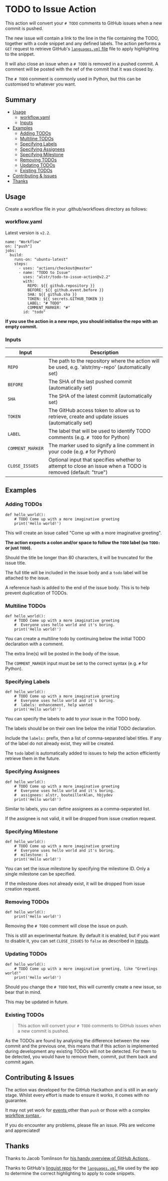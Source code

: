 # TODO to Issue Action

This action will convert your `# TODO` comments to GitHub issues when a new commit is pushed.

The new issue will contain a link to the line in the file containing the TODO, together with a code snippet and any defined labels. The action performs a `GET` request to retrieve GitHub's [`languages.yml` file](https://raw.githubusercontent.com/github/linguist/master/lib/linguist/languages.yml) file to apply highlighting to the snippet.

It will also close an issue when a `# TODO` is removed in a pushed commit. A comment will be posted
with the ref of the commit that it was closed by.

The `# TODO` comment is commonly used in Python, but this can be customised to whatever you want.

## Summary
- [Usage](#usage)
    - [workflow.yaml](#workflowyaml)
    - [Inputs](#inputs)
- [Examples](#examples)
    - [Adding TODOs](#adding-todos)
    - [Multiline TODOs](#multiline-todos)
    - [Specifying Labels](#specifying-labels)
    - [Specifying Assignees](#specifying-assignees)
    - [Specifying Milestone](#specifying-milestone)
    - [Removing TODOs](#removing-todos)
    - [Updating TODOs](#updating-todos)
    - [Existing TODOs](#existing-todos)
- [Contributing & Issues](#contributing--issues)
- [Thanks](#thanks)

## Usage

Create a workflow file in your .github/workflows directory as follows:

### workflow.yaml

Latest version is `v2.2`.

    name: "Workflow"
    on: ["push"]
    jobs:
      build:
        runs-on: "ubuntu-latest"
        steps:
          - uses: "actions/checkout@master"
          - name: "TODO to Issue"
            uses: "alstr/todo-to-issue-action@v2.2"
            with:
              REPO: ${{ github.repository }}
              BEFORE: ${{ github.event.before }}
              SHA: ${{ github.sha }}
              TOKEN: ${{ secrets.GITHUB_TOKEN }}
              LABEL: "# TODO"
              COMMENT_MARKER: "#"
            id: "todo"

**If you use the action in a new repo, you should initialise the repo with an empty commit.**

### Inputs

| Input    | Description |
|----------|-------------|
| `REPO` | The path to the repository where the action will be used, e.g. 'alstr/my-repo' (automatically set) |
| `BEFORE` | The SHA of the last pushed commit (automatically set) |
| `SHA` | The SHA of the latest commit (automatically set) |
| `TOKEN` | The GitHub access token to allow us to retrieve, create and update issues (automatically set) |
| `LABEL` | The label that will be used to identify TODO comments (e.g. `# TODO` for Python) |
| `COMMENT_MARKER` | The marker used to signify a line comment in your code (e.g. `#` for Python) |
| `CLOSE_ISSUES` | Optional input that specifies whether to attempt to close an issue when a TODO is removed (default: "true") |

## Examples

### Adding TODOs

    def hello_world():
        # TODO Come up with a more imaginative greeting
        print('Hello world!')
        
This will create an issue called "Come up with a more imaginative greeting".
 
**The action expects a colon and/or space to follow the `TODO` label (so `TODO: ` or just `TODO`).**
 
Should the title be longer than 80 characters, it will be truncated for the issue title.
 
The full title will be included in the issue body and a `todo` label will be attached to the issue.

A reference hash is added to the end of the issue body. This is to help prevent duplication of TODOs.

### Multiline TODOs

    def hello_world():
        # TODO Come up with a more imaginative greeting
        #  Everyone uses hello world and it's boring.
        print('Hello world!')

You can create a multiline todo by continuing below the initial TODO declaration with a comment.

The extra line(s) will be posted in the body of the issue.

The `COMMENT_MARKER` input must be set to the correct syntax (e.g. `#` for Python).

### Specifying Labels

    def hello_world():
        # TODO Come up with a more imaginative greeting
        #  Everyone uses hello world and it's boring.
        #  labels: enhancement, help wanted
        print('Hello world!')

You can specify the labels to add to your issue in the TODO body.

The labels should be on their own line below the initial TODO declaration.

Include the `labels:` prefix, then a list of comma-separated label titles. If any of the label do not already exist, they will be created.

The `todo` label is automatically added to issues to help the action efficiently retrieve them in the future.

### Specifying Assignees

    def hello_world():
        # TODO Come up with a more imaginative greeting
        #  Everyone uses hello world and it's boring.
        #  assignees: alstr, bouteillerAlan, hbjydev
        print('Hello world!')

Similar to labels, you can define assignees as a comma-separated list.

If the assignee is not valid, it will be dropped from issue creation request.

### Specifying Milestone

    def hello_world():
        # TODO Come up with a more imaginative greeting
        #  Everyone uses hello world and it's boring.
        #  milestone: 1
        print('Hello world!')

You can set the issue milestone by specifying the milestone ID. Only a single milestone can be specified.

If the milestone does not already exist, it will be dropped from issue creation request.

### Removing TODOs

    def hello_world():
        print('Hello world!')

Removing the `# TODO` comment will close the issue on push.

This is still an experimental feature. By default it is enabled, but if you want to disable it, you can set `CLOSE_ISSUES` to `false` as described in [Inputs](#inputs).

### Updating TODOs

    def hello_world():
        # TODO Come up with a more imaginative greeting, like "Greetings world!"
        print('Hello world!')
        
Should you change the `# TODO` text, this will currently create a new issue, so bear that in mind.

This may be updated in future.

### Existing TODOs

> This action will convert your `# TODO` comments to GitHub issues when a new commit is pushed.

As the TODOs are found by analysing the difference between the new commit and the previous one, this means that if this action is implemented during development any existing TODOs will not be detected. For them to be detected, you would have to remove them, commit, put them back and commit again.

## Contributing & Issues

The action was developed for the GitHub Hackathon and is still in an early stage. Whilst every effort is made to ensure it works, it comes with no guarantee.

It may not yet work for [ events ](https://help.github.com/en/actions/reference/events-that-trigger-workflows) other than `push` or those with a complex [ workflow syntax ](https://help.github.com/en/actions/reference/workflow-syntax-for-github-actions).

If you do encounter any problems, please file an issue. PRs are welcome and appreciated!

## Thanks

Thanks to Jacob Tomlinson for [ his handy overview of GitHub Actions ](https://www.jacobtomlinson.co.uk/posts/2019/creating-github-actions-in-python/).

Thanks to GitHub's [linguist repo](https://github.com/github/linguist/) for the [ `languages.yml` ](
https://raw.githubusercontent.com/github/linguist/master/lib/linguist/languages.yml) file used by the app to determine the correct highlighting to apply to code snippets.
